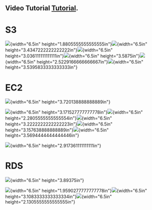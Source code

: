 
## Video Tutorial [Tutorial](https://youtu.be/y6mRZH7Vp28).

# S3
![](./myMediaFolder/media/image1.png){width="6.5in"
height="1.8805555555555555in"}![](./myMediaFolder/media/image2.png){width="6.5in"
height="3.4347222222222222in"}![](./myMediaFolder/media/image3.png){width="6.5in"
height="3.036111111111111in"}![](./myMediaFolder/media/image4.png){width="6.5in"
height="3.5875in"}![](./myMediaFolder/media/image5.png){width="6.5in"
height="2.5229166666666667in"}![](./myMediaFolder/media/image6.png){width="6.5in"
height="3.5395833333333333in"}

# EC2

![](./myMediaFolder/media/image7.png){width="6.5in"
height="3.720138888888889in"}

![](./myMediaFolder/media/image8.png){width="6.5in"
height="3.171527777777778in"}![](./myMediaFolder/media/image9.png){width="6.5in"
height="2.2805555555555554in"}![](./myMediaFolder/media/image10.png){width="6.5in"
height="3.2222222222222223in"}![](./myMediaFolder/media/image11.png){width="6.5in"
height="3.157638888888889in"}![](./myMediaFolder/media/image12.png){width="6.5in"
height="3.5694444444444446in"}

![](./myMediaFolder/media/image13.png){width="6.5in"
height="2.917361111111111in"}
# RDS
![](./myMediaFolder/media/image14.png){width="6.5in"
height="3.89375in"}

![](./myMediaFolder/media/image15.png){width="6.5in"
height="1.9590277777777778in"}![](./myMediaFolder/media/image16.png){width="6.5in"
height="3.1083333333333334in"}![](./myMediaFolder/media/image17.png){width="6.5in"
height="2.1305555555555555in"}
